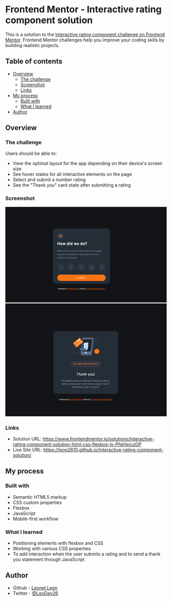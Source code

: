 # Frontend Mentor - Interactive rating component solution

This is a solution to the [Interactive rating component challenge on Frontend Mentor](https://www.frontendmentor.io/challenges/interactive-rating-component-koxpeBUmI). Frontend Mentor challenges help you improve your coding skills by building realistic projects. 

## Table of contents

- [Overview](#overview)
  - [The challenge](#the-challenge)
  - [Screenshot](#screenshot)
  - [Links](#links)
- [My process](#my-process)
  - [Built with](#built-with)
  - [What I learned](#what-i-learned)
- [Author](#author)

## Overview

### The challenge

Users should be able to:

- View the optimal layout for the app depending on their device's screen size
- See hover states for all interactive elements on the page
- Select and submit a number rating
- See the "Thank you" card state after submitting a rating

### Screenshot

![](./images/ss-desktop-rating-state.PNG)
![](./images/ss-desktop-thanks-state.PNG)

### Links

- Solution URL: https://www.frontendmentor.io/solutions/interactive-rating-component-solution-html-css-flexbox-js-PfqHqrczGP
- Live Site URL: https://leon2610.github.io/interactive-rating-component-solution/

## My process

### Built with

- Semantic HTML5 markup
- CSS custom properties
- Flexbox
- JavaScript
- Mobile-first workflow

### What I learned

- Positioning elements with flexbox and CSS
- Working with various CSS properties
- To add interaction when the user submits a rating and to send a thank you statement through JavaScript

## Author

- Github - [Leonel León](https://github.com/Leon2610)
- Twitter - [@LeoDev26](https://twitter.com/LeoDev26)